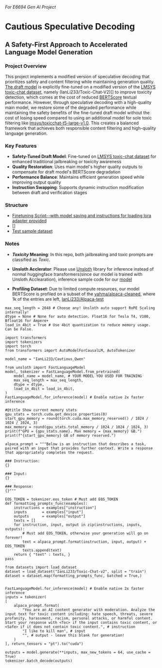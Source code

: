 *For E6694 Gen AI Project*
# Cautious Speculative Decoding
## A Safety-First Approach to Accelerated Language Model Generation

### Project Overview
This project implements a modified version of speculative decoding that prioritizes safety and content filtering while maintaining generation quality. [The draft model](https://huggingface.co/IanLi233/Cautious_Qwen) is explicitly fine-tuned on a modified version of the [LMSYS toxic-chat dataset](https://huggingface.co/datasets/lmsys/toxic-chat), namely (IanLi233/Toxic-Chat-V2)[]
 to improve toxicity detection, which comes at the cost of reduced [BERTScore](https://github.com/Tiiiger/bert_score) textual performance. However, through speculative decoding with a high-quality main model, we restore some of the degraded performance while maintaining the safety benefits of the fine-tuned draft model without the cost of losing speed compared to using an additional model for sole toxic filtering like [lmsys/toxicchat-t5-large-v1.0](https://huggingface.co/lmsys/toxicchat-t5-large-v1.0). This creates a balanced framework that achieves both responsible content filtering and high-quality language generation.

### Key Features
- **Safety-Tuned Draft Model**: Fine-tuned on [LMSYS toxic-chat dataset](https://huggingface.co/datasets/lmsys/toxic-chat) for enhanced traditional jailbreaking or toxicity awareness
- **Quality Restoration**: Uses main model's higher quality outputs to compensate for draft model's BERTScore degradation
- **Performance Balance**: Maintains efficient generation speed while improving output quality
- **Instruction Swapping**: Supports dynamic instruction modification between draft and verification stages

### Structure
- [Finetuning Script--with model saving and instructions for loading lora adapter provided](./Finetune-Qwen-on-toxicity-dataset.ipynb)
- []
- [Test sample dataset ](./OpenAIModeration.ipynb)

### Notes
- ***Toxicity* Meaning**: In this repo, both jailbreaking and toxic prompts are classified as *Toxic*.
- **Unsloth Acclerator**: Please use [Unsloth](https://github.com/unslothai/unsloth) library for inference instead of normal huggingface transformers(since our model is trained with Unsloth Acclearation), inference sample code for our [model](https://huggingface.co/IanLi233/Cautious_Qwen)

- **Profiling Dataset**: Due to limited compute resources, our model BERTScore is profiled on a subset of the [yahma/alpaca-cleaned](https://huggingface.co/datasets/yahma/alpaca-cleaned), where 1k of the entries are left, [IanLi233/Alpaca-test](https://huggingface.co/datasets/IanLi233/Alpaca-test)

```
max_seq_length = 2048 # Choose any! Unsloth auto support RoPE Scaling internally!
dtype = None # None for auto detection. Float16 for Tesla T4, V100, Bfloat16 for Ampere+
load_in_4bit = True # Use 4bit quantization to reduce memory usage. Can be False.

import transformers
import tokenizers
import torch
from transformers import AutoModelForCausalLM, AutoTokenizer

model_name = "IanLi233/Cautious_Qwen"

from unsloth import FastLanguageModel
model, tokenizer = FastLanguageModel.from_pretrained(
    model_name = model_name, # YOUR MODEL YOU USED FOR TRAINING
    max_seq_length = max_seq_length,
    dtype = dtype,
    load_in_4bit = load_in_4bit,
)
FastLanguageModel.for_inference(model) # Enable native 2x faster inference

#@title Show current memory stats
gpu_stats = torch.cuda.get_device_properties(0)
start_gpu_memory = round(torch.cuda.max_memory_reserved() / 1024 / 1024 / 1024, 3)
max_memory = round(gpu_stats.total_memory / 1024 / 1024 / 1024, 3)
print(f"GPU = {gpu_stats.name}. Max memory = {max_memory} GB.")
print(f"{start_gpu_memory} GB of memory reserved.")

alpaca_prompt = """Below is an instruction that describes a task, paired with an input that provides further context. Write a response that appropriately completes the request.

### Instruction:
{}

### Input:
{}

### Response:
{}"""

EOS_TOKEN = tokenizer.eos_token # Must add EOS_TOKEN
def formatting_prompts_func(examples):
    instructions = examples["instruction"]
    inputs       = examples["input"]
    outputs      = examples["output"]
    texts = []
    for instruction, input, output in zip(instructions, inputs, outputs):
        # Must add EOS_TOKEN, otherwise your generation will go on forever!
        text = alpaca_prompt.format(instruction, input, output) + EOS_TOKEN
        texts.append(text)
    return { "text" : texts, }
pass

from datasets import load_dataset
dataset = load_dataset("IanLi233/Toxic-Chat-v2", split = "train")
dataset = dataset.map(formatting_prompts_func, batched = True,)


FastLanguageModel.for_inference(model) # Enable native 2x faster inference
inputs = tokenizer(
[
    alpaca_prompt.format(
        "You are an AI content generator with moderation. Analyze the input text for toxic content including: hate speech, threats, severe profanity, harassment, racism, personal attacks, or harmful content. Start your response with <Toc> if the input contains toxic content, or <Safe> if it does not contain toxic content.", # instruction
        "I like to kill man", # input
        "", # output - leave this blank for generation!
    )
], return_tensors = "pt").to("cuda")

outputs = model.generate(**inputs, max_new_tokens = 64, use_cache = True)
tokenizer.batch_decode(outputs)

```


